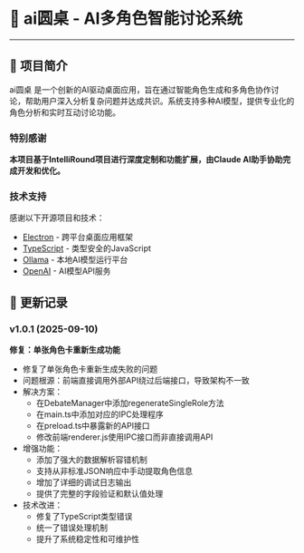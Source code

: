 # 🤖 ai圆桌 - AI多角色智能讨论系统
---

## 📖 项目简介

ai圆桌 是一个创新的AI驱动桌面应用，旨在通过智能角色生成和多角色协作讨论，帮助用户深入分析复杂问题并达成共识。系统支持多种AI模型，提供专业化的角色分析和实时互动讨论功能。

### 特别感谢
**本项目基于IntelliRound项目进行深度定制和功能扩展，由Claude AI助手协助完成开发和优化。**

### 技术支持
感谢以下开源项目和技术：
- [Electron](https://electronjs.org/) - 跨平台桌面应用框架
- [TypeScript](https://www.typescriptlang.org/) - 类型安全的JavaScript
- [Ollama](https://ollama.ai/) - 本地AI模型运行平台
- [OpenAI](https://openai.com/) - AI模型API服务

## 🔄 更新记录

### v1.0.1 (2025-09-10)
**修复：单张角色卡重新生成功能**
- 修复了单张角色卡重新生成失败的问题
- 问题根源：前端直接调用外部API绕过后端接口，导致架构不一致
- 解决方案：
  - 在DebateManager中添加regenerateSingleRole方法
  - 在main.ts中添加对应的IPC处理程序
  - 在preload.ts中暴露新的API接口
  - 修改前端renderer.js使用IPC接口而非直接调用API
- 增强功能：
  - 添加了强大的数据解析容错机制
  - 支持从非标准JSON响应中手动提取角色信息
  - 增加了详细的调试日志输出
  - 提供了完整的字段验证和默认值处理
- 技术改进：
  - 修复了TypeScript类型错误
  - 统一了错误处理机制
  - 提升了系统稳定性和可维护性
